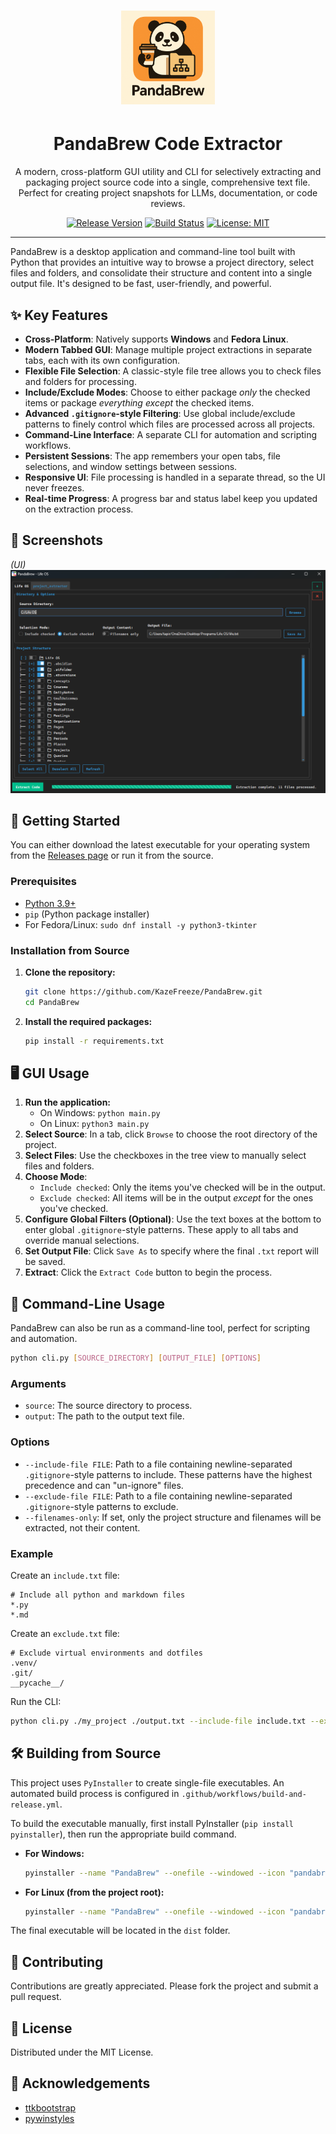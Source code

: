 # <div align="center"><img src="pandabrew.png" alt="PandaBrew Logo" width="150"/></div>

# <h1 align="center">PandaBrew Code Extractor</h1>

<div align="center">

A modern, cross-platform GUI utility and CLI for selectively extracting and packaging project source code into a single, comprehensive text file. Perfect for creating project snapshots for LLMs, documentation, or code reviews.

[![Release Version](https://img.shields.io/github/v/release/KazeFreeze/PandaBrew?style=for-the-badge&logo=github)](https://github.com/KazeFreeze/PandaBrew/releases)
[![Build Status](https://img.shields.io/github/actions/workflow/status/KazeFreeze/PandaBrew/build-and-release.yml?style=for-the-badge&logo=githubactions&logoColor=white)](https://github.com/KazeFreeze/PandaBrew/actions/workflows/build-and-release.yml)
[![License: MIT](https://img.shields.io/badge/License-MIT-yellow.svg?style=for-the-badge)](https://opensource.org/licenses/MIT)

</div>

---

PandaBrew is a desktop application and command-line tool built with Python that provides an intuitive way to browse a project directory, select files and folders, and consolidate their structure and content into a single output file. It's designed to be fast, user-friendly, and powerful.

## ✨ Key Features

- **Cross-Platform**: Natively supports **Windows** and **Fedora Linux**.
- **Modern Tabbed GUI**: Manage multiple project extractions in separate tabs, each with its own configuration.
- **Flexible File Selection**: A classic-style file tree allows you to check files and folders for processing.
- **Include/Exclude Modes**: Choose to either package _only_ the checked items or package _everything except_ the checked items.
- **Advanced `.gitignore`-style Filtering**: Use global include/exclude patterns to finely control which files are processed across all projects.
- **Command-Line Interface**: A separate CLI for automation and scripting workflows.
- **Persistent Sessions**: The app remembers your open tabs, file selections, and window settings between sessions.
- **Responsive UI**: File processing is handled in a separate thread, so the UI never freezes.
- **Real-time Progress**: A progress bar and status label keep you updated on the extraction process.

## 📸 Screenshots

_(UI)_
![PandaBrew Application Screenshot](demo.png)

## 🚀 Getting Started

You can either download the latest executable for your operating system from the [Releases page](https://github.com/KazeFreeze/PandaBrew/releases) or run it from the source.

### Prerequisites

- [Python 3.9+](https://www.python.org/downloads/)
- `pip` (Python package installer)
- For Fedora/Linux: `sudo dnf install -y python3-tkinter`

### Installation from Source

1.  **Clone the repository:**
    ```sh
    git clone https://github.com/KazeFreeze/PandaBrew.git
    cd PandaBrew
    ```
2.  **Install the required packages:**
    ```sh
    pip install -r requirements.txt
    ```

## 🖥️ GUI Usage

1.  **Run the application:**
    - On Windows: `python main.py`
    - On Linux: `python3 main.py`
2.  **Select Source**: In a tab, click `Browse` to choose the root directory of the project.
3.  **Select Files**: Use the checkboxes in the tree view to manually select files and folders.
4.  **Choose Mode**:
    - `Include checked`: Only the items you've checked will be in the output.
    - `Exclude checked`: All items will be in the output _except_ for the ones you've checked.
5.  **Configure Global Filters (Optional)**: Use the text boxes at the bottom to enter global `.gitignore`-style patterns. These apply to all tabs and override manual selections.
6.  **Set Output File**: Click `Save As` to specify where the final `.txt` report will be saved.
7.  **Extract**: Click the `Extract Code` button to begin the process.

## 🤖 Command-Line Usage

PandaBrew can also be run as a command-line tool, perfect for scripting and automation.

```sh
python cli.py [SOURCE_DIRECTORY] [OUTPUT_FILE] [OPTIONS]
```

### Arguments

-   `source`: The source directory to process.
-   `output`: The path to the output text file.

### Options

-   `--include-file FILE`: Path to a file containing newline-separated `.gitignore`-style patterns to include. These patterns have the highest precedence and can "un-ignore" files.
-   `--exclude-file FILE`: Path to a file containing newline-separated `.gitignore`-style patterns to exclude.
-   `--filenames-only`: If set, only the project structure and filenames will be extracted, not their content.

### Example

Create an `include.txt` file:
```
# Include all python and markdown files
*.py
*.md
```

Create an `exclude.txt` file:
```
# Exclude virtual environments and dotfiles
.venv/
.git/
__pycache__/
```

Run the CLI:
```sh
python cli.py ./my_project ./output.txt --include-file include.txt --exclude-file exclude.txt
```

## 🛠️ Building from Source

This project uses `PyInstaller` to create single-file executables. An automated build process is configured in `.github/workflows/build-and-release.yml`.

To build the executable manually, first install PyInstaller (`pip install pyinstaller`), then run the appropriate build command.

- **For Windows:**
  ```sh
  pyinstaller --name "PandaBrew" --onefile --windowed --icon "pandabrew.ico" main.py
  ```
- **For Linux (from the project root):**
  ```sh
  pyinstaller --name "PandaBrew" --onefile --windowed --icon "pandabrew.ico" --hidden-import=PIL._tkinter_finder main.py
  ```

The final executable will be located in the `dist` folder.

## 🤝 Contributing

Contributions are greatly appreciated. Please fork the project and submit a pull request.

## 📄 License

Distributed under the MIT License.

## 🙏 Acknowledgements

- [ttkbootstrap](https://github.com/israel-dryer/ttkbootstrap)
- [pywinstyles](https://github.com/CvlKul/pywinstyles)
